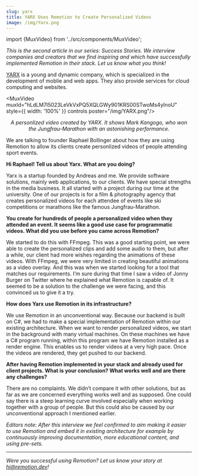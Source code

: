 ```yaml
---
slug: yarx
title: YARX Uses Remotion to Create Personalized Videos
image: /img/Yarx.png
---
```


import {MuxVideo} from '../src/components/MuxVideo';

_This is the second article in our series: Success Stories. We interview companies and creators that we find inspiring and which have successfully implemented Remotion in their stack. Let us know what you think!_

[YARX](https://www.yarx.ch/start) is a young and dynamic company, which is specialized in the development of moblie and web apps. They also provide services for cloud computing and websites.

<MuxVideo muxId="hLdLM7l5023LeVkVxPQ5XQLGWy901KRS00STwoMs4yInoU" style={{
  width: '100%'
}} controls poster="/img/YARX.png"/>

<p align="center"><em>A personlized video created by YARX. It shows Mark Kangogo, who won the Jungfrau-Marathon with an astonishing performance. </em></p>

We are talking to founder Raphael Bollinger about how they are using Remotion to allow its clients create personlized videos of people attending sport events.

**Hi Raphael! Tell us about Yarx. What are you doing?**

Yarx is a startup founded by Andreas and me. We provide software solutions, mainly web applications, to our clients. We have special strengths in the media business. It all started with a project during our time at the university. One of our projects is for a film & photography agency that creates personalized videos for each attendee of events like ski competitions or marathons like the famous Jungfrau-Marathon.

**You create for hundreds of people a personalized video when they attended an event. It seems like a good use case for programmatic videos. What did you use before you came across Remotion?**

We started to do this with FFmpeg. This was a good starting point, we were able to create the personalized clips and add some audio to them, but after a while, our client had more wishes regarding the animations of these videos. With FFmpeg, we were very limited in creating beautiful animations as a video overlay. And this was when we started looking for a tool that matches our requirements. I’m sure during that time I saw a video of Jonny Burger on Twitter where he explained what Remotion is capable of. It seemed to be a solution to the challenge we were facing, and this convinced us to give it a try.

**How does Yarx use Remotion in its infrastructure?**

We use Remotion in an unconventional way. Because our backend is built on C#, we had to make a special implementation of Remotion within our existing architecture. When we want to render personalized videos, we start in the background with many virtual machines. On these machines we have a C# program running, within this program we have Remotion installed as a render engine. This enables us to render videos at a very high pace. Once the videos are rendered, they get pushed to our backend.

**After having Remotion implemented in your stack and already used for client projects. What is your conclusion? What works well and are there any challenges?**

There are no complaints. We didn’t compare it with other solutions, but as far as we are concerned everything works well and as supposed. One could say there is a steep learning curve involved especially when working together with a group of people. But this could also be caused by our unconventional approach I mentioned earlier.

_Editors note: After this interview we feel confirmed to aim making it easier to use Remotion and embed it in existing architecture for example by continuously improving documentation, more educational content, and using pre-sets._

---

_Were you successful using Remotion? Let us know your story at hi@remotion.dev!_
